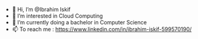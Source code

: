 - 👋 Hi, I’m @Ibrahim Iskif
- 👀 I’m interested in Cloud Computing
- 🌱 I’m currently doing a bachelor in Computer Science
- 📫 To reach me  : https://www.linkedin.com/in/ibrahim-iskif-599570190/ 

<!---
Ibraisi/Ibraisi is a ✨ special ✨ repository because its `README.md` (this file) appears on your GitHub profile.
You can click the Preview link to take a look at your changes.
--->
